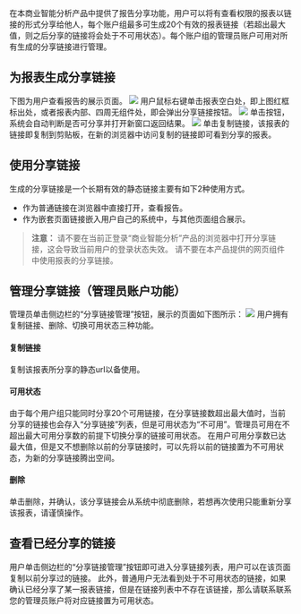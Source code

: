 在本商业智能分析产品中提供了报告分享功能，用户可以将有查看权限的报表以链接的形式分享给他人，每个账户组最多可生成20个有效的报表链接（若超出最大值，则之后分享的链接将会处于不可用状态）。每个账户组的管理员账户可用对所有生成的分享链接进行管理。
　　
## 为报表生成分享链接
下图为用户查看报告的展示页面。
![](https://main.qcloudimg.com/raw/aefd2345de7544a531b589404482653e.png)
用户鼠标右键单击报表空白处，即上图红框标出处，或者报表内部、四周无组件处，即会弹出分享链接按钮。
![](https://main.qcloudimg.com/raw/a8d33784bc24379c83dd0111eeca6c59.png)
单击按钮，系统会自动判断是否可分享并打开新窗口返回结果。
![](https://main.qcloudimg.com/raw/31d6d77cfafc2f2cda7af35edb6d9514.png)
单击复制链接，该报表的链接即复制到剪贴板，在新的浏览器中访问复制的链接即可看到分享的报表。

## 使用分享链接
生成的分享链接是一个长期有效的静态链接主要有如下2种使用方式。
- 作为普通链接在浏览器中直接打开，查看报告。
- 作为嵌套页面链接嵌入用户自己的系统中，与其他页面组合展示。

>**注意：**
请不要在当前正登录“商业智能分析”产品的浏览器中打开分享链接，这会导致当前用户的登录状态失效。
请不要在本产品提供的网页组件中使用报表的分享链接。

## 管理分享链接（管理员账户功能）
管理员单击侧边栏的“分享链接管理”按钮，展示的页面如下图所示：
![](https://main.qcloudimg.com/raw/ca861ae9e03698d7a9309b8947eb93e9.png)
用户拥有复制链接、删除、切换可用状态三种功能。
#### 复制链接
复制该报表所分享的静态url以备使用。
#### 可用状态
由于每个用户组只能同时分享20个可用链接，在分享链接数超出最大值时，当前分享的链接也会存入“分享链接”列表，但是可用状态为“不可用”。管理员可用在不超出最大可用分享数的前提下切换分享的链接可用状态。
在用户可用分享数已达最大值，但是又不想删除以前的分享链接时，可以先将以前的链接置为不可用状态，为新的分享链接腾出空间。
#### 删除
单击删除，并确认，该分享链接会从系统中彻底删除，若想再次使用只能重新分享该报表，请谨慎操作。

## 查看已经分享的链接
用户单击侧边栏的“分享链接管理”按钮即可进入分享链接列表，用户可以在该页面复制以前分享过的链接。
此外，普通用户无法看到处于不可用状态的链接，如果确认已经分享了某一报表链接，但是在链接列表中不存在该链接，那么请联系联系您的管理员账户将对应链接置为可用状态。















